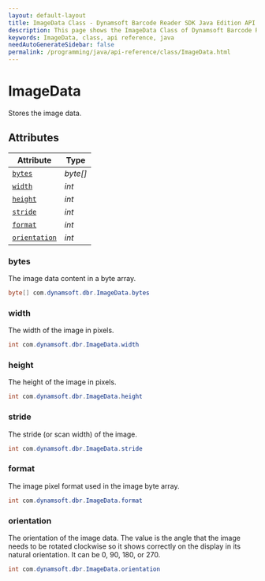 ```yaml
---
layout: default-layout
title: ImageData Class - Dynamsoft Barcode Reader SDK Java Edition API Reference
description: This page shows the ImageData Class of Dynamsoft Barcode Reader SDK Java Edition API Reference.
keywords: ImageData, class, api reference, java
needAutoGenerateSidebar: false
permalink: /programming/java/api-reference/class/ImageData.html
---
```



# ImageData

Stores the image data.  

## Attributes

| Attribute | Type |
|---------- | ---- |
| [`bytes`](#bytes) | *byte\[\]* |
| [`width`](#width) | *int* |
| [`height`](#height) | *int* |
| [`stride`](#stride) | *int* |
| [`format`](#format) | *int* |
| [`orientation`](#orientation) | *int* |

### bytes

The image data content in a byte array.

```java
byte[] com.dynamsoft.dbr.ImageData.bytes
```

### width

The width of the image in pixels.

```java
int com.dynamsoft.dbr.ImageData.width
```

### height

The height of the image in pixels.

```java
int com.dynamsoft.dbr.ImageData.height
```

### stride

The stride (or scan width) of the image.

```java
int com.dynamsoft.dbr.ImageData.stride
```

### format

The image pixel format used in the image byte array.

```java
int com.dynamsoft.dbr.ImageData.format
```
  
### orientation

The orientation of the image data. The value is the angle that the image needs to be rotated clockwise so it shows correctly on the display in its natural orientation. It can be 0, 90, 180, or 270.

```java
int com.dynamsoft.dbr.ImageData.orientation
```
